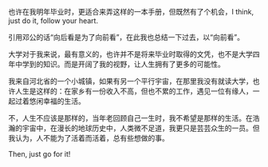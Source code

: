 也许在我明年毕业时，更适合来弄这样的一本手册，但既然有了个机会，I think, just do it, follow your heart.

引用邓公的话“向后看是为了向前看”，在此我也总结一下过去，以“向前看”。

大学对于我来说，最有意义的，也许并不是将来毕业时取得的文凭，也不是大学四年中学到的知识。而是开阔了我的视野，让人生拥有了更多的可能性。

我来自河北省的一个小城镇，如果有另一个平行宇宙，在那里我没有就读大学，也许人生是这样的：在家乡有一份收入不高，但也不累的工作，遇见一位有缘人，一起过着悠闲幸福的生活。

不，人生不应该是那样的，当年老回顾自己一生时，我不希望是那样的生活。在浩瀚的宇宙中，在漫长的地球历史中，人类微不足道，我更只是芸芸众生的一员。但我认为，人不能为了活着而活着，总有些想做的事。

Then, just go for it!






